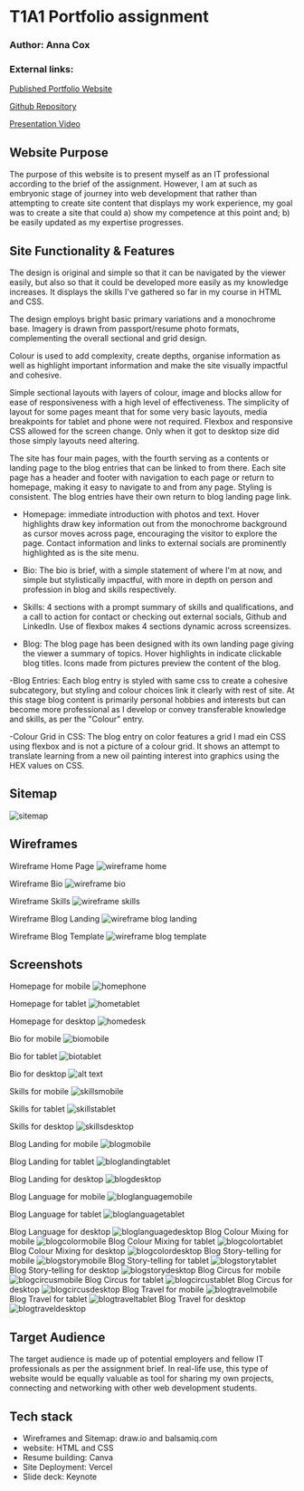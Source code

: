 



# T1A1 Portfolio assignment

### Author: Anna Cox

### External links:

[Published Portfolio Website](https://anna-dev-portfolio-8a8cf458b-annas-projects-153cdb83.vercel.app)

[Github Repository](https://github.com/anna-cee/portfolio-github-repo)

[Presentation Video](https://youtu.be/k3CXOjnpy8g)

## Website Purpose
The purpose of this website is to present myself as an IT professional according to the brief of the assignment. However, I am at such as embryonic stage of journey into web development that rather than attempting to create site content that displays my work experience, my goal was to create a site that could a) show my competence at this point and; b) be easily updated as my expertise progresses.



## Site Functionality & Features

The design is original and simple so that it can be navigated by the viewer easily, but also so that it could be developed more easily as my knowledge increases. It displays the skills I've gathered so far in my course in HTML and CSS.

The design employs bright basic primary variations and a monochrome base. Imagery is drawn from passport/resume photo formats, complementing the overall sectional and grid design. 

Colour is used to add complexity, create depths, organise information as well as highlight important information and make the site visually impactful and cohesive.

Simple sectional layouts with layers of colour, image and blocks allow for ease of responsiveness with a high level of effectiveness. The simplicity of layout for some pages meant that for some very basic layouts, media breakpoints for tablet and phone were not required. Flexbox  and responsive CSS allowed for the screen change. Only when it got to desktop size did those simply layouts need altering.

The site has four main pages, with the fourth serving as a contents or landing page to the blog entries that can be linked to from there. Each site page has a header and footer with navigation to each page or return to homepage, making it easy to navigate to and from any page. Styling is consistent. The blog entries have their own return to blog landing page link.

- Homepage: immediate introduction with photos and text. Hover highlights draw key information out from the monochrome background as cursor moves across page, encouraging the visitor to explore the page. Contact information and links to external socials are prominently highlighted as is the site menu.


- Bio:
The bio is brief, with a simple statement of where I'm at now, and simple but stylistically impactful, with more in depth on person and profession in blog and skills respectively. 

- Skills:
4 sections with a prompt summary of skills and qualifications, and a call to action for contact or checking out external socials, Github and LinkedIn. Use of flexbox makes 4 sections dynamic across screensizes.


- Blog:
The blog page has been designed with its own landing page giving the viewer a summary of topics. Hover highlights in indicate clickable blog titles. Icons made from pictures preview the content of the blog.

-Blog Entries:
Each blog entry is styled with same css to create a cohesive subcategory, but styling and colour choices link it clearly with rest of site. At this stage blog content is primarily personal hobbies and interests but can become more professional as I develop or convey transferable knowledge and skills, as per the "Colour" entry.

-Colour Grid in CSS:
The blog entry on color features a grid I mad ein CSS using flexbox and is not a picture of a colour grid. It shows an attempt to translate learning from a new oil painting interest into graphics using the HEX values on CSS.



## Sitemap
![sitemap](sitemap.png)

## Wireframes  

Wireframe Home Page
![wireframe home](wireframehome.png)

Wireframe Bio
![wireframe bio](wireframebio.png)

Wireframe Skills
![wireframe skills](wireframeskills.png)

Wireframe Blog Landing
![wireframe blog landing](wireframebloglanding.png)   

Wireframe Blog Template
![wireframe blog template](wireframeblogtemplate.png)




## Screenshots
Homepage for mobile
![homephone](homephonefull.png)

Homepage for tablet
![hometablet](hometabletfull.png)

Homepage for desktop
![homedesk](homedesktopfull.png)

Bio for mobile
![biomobile](biophonefull.png)

Bio for tablet
![biotablet](biotabletfull.png)

Bio for desktop
![alt text](biodesktopfull.png)

Skills for mobile
![skillsmobile](skillsphonefull.png)

Skills for tablet
![skillstablet](skillstabletfull.png)

Skills for desktop
![skillsdesktop](skillsdesktopfull.png)

Blog Landing for mobile
![blogmobile](bloglandingphonefull.png)

Blog Landing for tablet
![bloglandingtablet](bloglandingtabletfull.png)

Blog Landing for desktop
![blogdesktop](bloglandingdesktopfull.png)

Blog Language for mobile
![bloglanguagemobile](bloglanguagephonefull.png)

Blog Language for tablet
![bloglanguagetablet](bloglanguagetabletfull.png)

Blog Language for desktop
![bloglanguagedesktop](bloglanguagedesktopfull.png)
Blog Colour Mixing for mobile
![blogcolormobile](blogcolorphonefull.png)
Blog Colour Mixing for tablet
![blogcolortablet](blogcolortabletfull.png)
Blog Colour Mixing for desktop
![blogcolordesktop](blogcolordesktopfull.png)
Blog Story-telling for mobile
![blogstorymobile](blogstoryphonefull.png)
Blog Story-telling for tablet
![blogstorytablet](blogstorytabletfull.png)
Blog Story-telling for desktop
![blogstorydesktop](blogstorydesktopfull.png)
Blog Circus for mobile
![blogcircusmobile](blogcircusphonefull.png)
Blog Circus for tablet
![blogcircustablet](blogcircustabletfull.png)
Blog Circus for desktop
![blogcircusdesktop](blogcircusdesktopfull.png)
Blog Travel for mobile
![blogtravelmobile](blogtravelphonefull.png)
Blog Travel for tablet
![blogtraveltablet](blogtraveltabletfull.png)
Blog Travel for desktop
![blogtraveldesktop](blogtraveldesktopfull.png)

## Target Audience
The target audience is made up of potential employers and fellow IT professionals as per the assignment brief. In real-life use, this type of website would be equally valuable as tool for sharing my own projects, connecting and networking with other web development students.

## Tech stack

- Wireframes and Sitemap: draw.io and balsamiq.com
- website: HTML and CSS
- Resume building: Canva
- Site Deployment: Vercel
- Slide deck: Keynote



